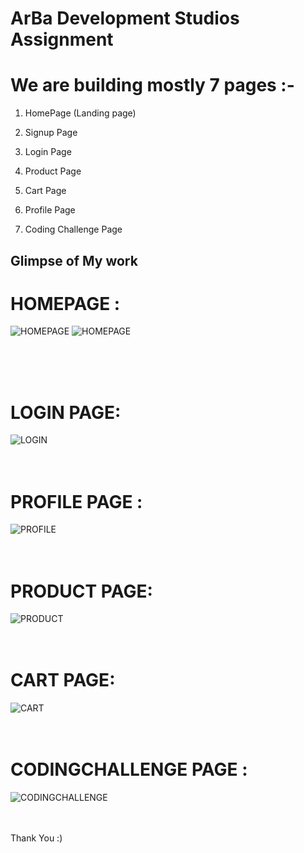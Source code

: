 # ArBa Development Studios Assignment

# We are building mostly 7 pages :-

1. HomePage (Landing page)

2. Signup Page

3. Login Page

4. Product Page

5. Cart Page

6. Profile Page

7. Coding Challenge Page

## Glimpse of My work

# HOMEPAGE :

![HOMEPAGE]("./images/Homepage.png")
![HOMEPAGE]("./images/Modal.png")

<br>
<br>
<br>

# LOGIN PAGE:

![LOGIN]("./images/Login.png")
<br>
<br>
<br>

# PROFILE PAGE :

![PROFILE]("./images/Profile.png")
<br>
<br>
<br>

# PRODUCT PAGE:

![PRODUCT]("./images/Product.png")
<br>
<br>
<br>

# CART PAGE:

![CART]("./images/Card.png")
<br>
<br>
<br>

# CODINGCHALLENGE PAGE :

![CODINGCHALLENGE]("./images/CodingChallenge.png")
<br>
<br>
<br>

Thank You :)
